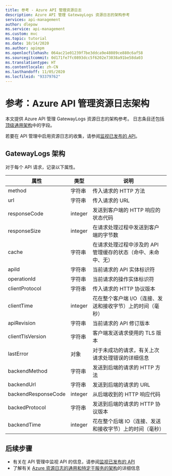 ```yaml
---
title: 参考 - Azure API 管理资源日志
description: Azure API 管理 GatewayLogs 资源日志的架构参考
services: api-management
author: dlepow
ms.service: api-management
ms.custom: mvc
ms.topic: tutorial
ms.date: 10/14/2020
ms.author: apimpm
ms.openlocfilehash: 064ac21e01239f7be3ddca9e48089ce880c6af58
ms.sourcegitcommit: 0d171fe7fc0893dcc5f6202e73038a91be58da03
ms.translationtype: HT
ms.contentlocale: zh-CN
ms.lasthandoff: 11/05/2020
ms.locfileid: "93379762"
---
```

# <a name="reference-api-management-resource-log-schema"></a>参考：Azure API 管理资源日志架构

本文提供 Azure API 管理 GatewayLogs 资源日志的架构参考。 日志条目还包括[顶级通用架构](../azure-monitor/platform/resource-logs-schema.md#top-level-common-schema)中的字段。

若要在 API 管理中启用资源日志的收集，请参阅[监视已发布的 API](api-management-howto-use-azure-monitor.md#resource-logs)。

## <a name="gatewaylogs-schema"></a>GatewayLogs 架构

对于每个 API 请求，记录以下属性。

| 属性  | 类型 | 说明 |
| ------------- | ------------- | ------------- |
| method | 字符串 | 传入请求的 HTTP 方法 |
| url | 字符串 | 传入请求的 URL |
| responseCode | integer | 发送到客户端的 HTTP 响应的状态代码 |
| responseSize | integer | 在请求处理过程中发送到客户端的字节数 | 
| cache | 字符串 | 在请求处理过程中涉及的 API 管理缓存的状态（命中、未命中、无） | 
| apiId | 字符串 | 当前请求的 API 实体标识符 | 
| operationId | 字符串 | 当前请求的操作实体标识符 | 
| clientProtocol | 字符串 | 传入请求的 HTTP 协议版本 |
| clientTime | integer | 花在整个客户端 I/O（连接、发送和接收字节）上的时间（毫秒） | 
| apiRevision | 字符串 | 当前请求的 API 修订版本 | 
| clientTlsVersion| 字符串 | 客户端发送请求使用的 TLS 版本 |
| lastError | 对象 | 对于未成功的请求，有关上次请求处理错误的详细信息 | 
| backendMethod | 字符串 | 发送到后端的请求的 HTTP 方法 |
| backendUrl | 字符串 | 发送到后端的请求的 URL |
| backendResponseCode | integer | 从后端收到的 HTTP 响应代码 |
| backedProtocol | 字符串 | 发送到后端的请求的 HTTP 协议版本 |
| backendTime | integer | 花在整个后端 IO（连接、发送和接收字节）上的时间（毫秒） | 


## <a name="next-steps"></a>后续步骤

* 有关在 API 管理中监视 API 的信息，请参阅[监视已发布的 API](api-management-howto-use-azure-monitor.md)
* 了解有关 [Azure 资源日志的通用和特定于服务的架构](../azure-monitor/platform/resource-logs-schema.md)的详细信息

